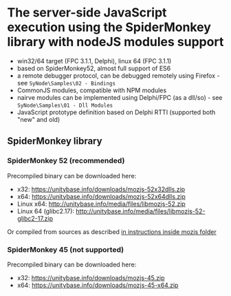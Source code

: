 #  The server-side JavaScript execution using the SpiderMonkey library with nodeJS modules support

- win32/64 target (FPC 3.1.1, Delphi), linux 64 (FPC 3.1.1) 
- based on SpiderMonkey52, almost full support of ES6
- a remote debugger protocol, can be debugged remotely using Firefox - see `SyNode\Samples\02 - Bindings`
- CommonJS modules, compatible with NPM modules
- nairve modules can be implemented using Delphi/FPC (as a dll/so) - see `SyNode\Samples\01 - Dll Modules`
- JavaScript prototype definition based on Delphi RTTI (supported both "new" and old)

## SpiderMonkey library 

### SpiderMonkey 52 (recommended)

Precompiled binary can be downloaded here:

  - x32: https://unitybase.info/downloads/mozjs-52x32dlls.zip
  - x64: https://unitybase.info/downloads/mozjs-52x64dlls.zip
  - Linux x64: http://unitybase.info/media/files/libmozjs-52.zip
  - Linux 64 (glibc2.17): http://unitybase.info/media/files/libmozjs-52-glibc2-17.zip 
 
Or compiled from sources as described [in  instructions inside mozjs folder](/mozjs)

### SpiderMonkey 45 (not supported)

Precompiled binary can be downloaded here:

 - x32: https://unitybase.info/downloads/mozjs-45.zip
 - x64: https://unitybase.info/downloads/mozjs-45-x64.zip
  
